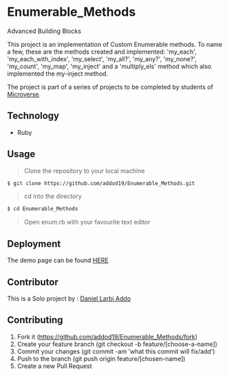 # Enumerable_Methods

Advanced Building Blocks

This project is an implementation of Custom Enumerable methods. To name a few, these are the methods created
and implemented: 'my_each', 'my_each_with_index', 'my_select', 'my_all?', 'my_any?', 'my_none?', 'my_count',
'my_map', 'my_inject' and a 'multiply_els' method which also implemented the my-inject method.

The project is part of a series of projects to be completed by students of [Microverse](https://www.microverse.org/ "The Global School for Remote Software Developers!").

## Technology

- Ruby

## Usage

> Clone the repository to your local machine

```sh
$ git clone https://github.com/addod19/Enumerable_Methods.git
```

> cd into the directory

```sh
$ cd Enumerable_Methods
```
> Open enum.rb with your favourite text editor

## Deployment

The demo page can be found [HERE]( https://addod19.github.io/Enumerable_Methods)

## Contributor

This is a Solo project by : [Daniel Larbi Addo](https://github.com/addod19)


## Contributing

1. Fork it (https://github.com/addod19/Enumerable_Methods/fork)
2. Create your feature branch (git checkout -b feature/[choose-a-name])
3. Commit your changes (git commit -am 'what this commit will fix/add')
4. Push to the branch (git push origin feature/[chosen-name])
5. Create a new Pull Request


